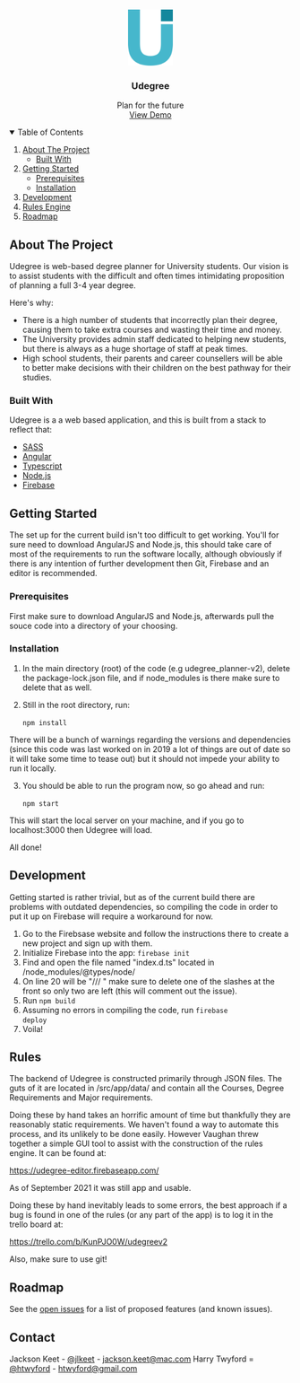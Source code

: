 <!-- PROJECT LOGO -->
<br />
<p align="center">
  <a href="https://udegree-angular.web.app/">
    <img src="src/assets/img/logo.png" alt="Logo" width="80" height="100">
  </a>

  <h3 align="center">Udegree</h3>

  <p align="center">
    Plan for the future
    <br />
    <a href="https://youtu.be/pvMe8rZXOiQ">View Demo</a>
  </p>
</p>



<!-- TABLE OF CONTENTS -->
<details open="open">
  <summary>Table of Contents</summary>
  <ol>
    <li>
      <a href="#about-the-project">About The Project</a>
      <ul>
        <li><a href="#built-with">Built With</a></li>
      </ul>
    </li>
    <li>
      <a href="#getting-started">Getting Started</a>
      <ul>
        <li><a href="#prerequisites">Prerequisites</a></li>
        <li><a href="#installation">Installation</a></li>
      </ul>
    </li>
    <li><a href="#Development">Development</a></li>
    <li><a href="#Rules">Rules Engine</a></li>
    <li><a href="#roadmap">Roadmap</a></li>
  </ol>
</details>



<!-- ABOUT THE PROJECT -->
## About The Project

Udegree is web-based degree planner for University students. Our vision is to assist students with the difficult and often times intimidating proposition of planning
a full 3-4 year degree.

Here's why:
* There is a high number of students that incorrectly plan their degree, causing them to take extra courses and wasting their time and money.
* The University provides admin staff dedicated to helping new students, but there is always as a huge shortage of staff at peak times.
* High school students, their parents and career counsellers will be able to better make decisions with their children on the best pathway for their studies.

### Built With

Udegree is a a web based application, and this is built from a stack to reflect that:

* [SASS](https://sass-lang.com/)
* [Angular](https://angular.io/)
* [Typescript](https://www.typescriptlang.org/)
* [Node.js](https://nodejs.org/en/)
* [Firebase](https://firebase.google.com/)



<!-- GETTING STARTED -->
## Getting Started

The set up for the current build isn't too difficult to get working. You'll for sure need to download AngularJS and Node.js, this should take care of most of the requirements
to run the software locally, although obviously if there is any intention of further development then Git, Firebase and an editor is recommended.

### Prerequisites

First make sure to download AngularJS and Node.js, afterwards pull the souce code into a directory of your choosing.

### Installation

1. In the main directory (root) of the code (e.g udegree_planner-v2), delete the package-lock.json file, and if node_modules is there make sure to delete that as well.
2. Still in the root directory, run:

    <code>npm install</code>
    
There will be a bunch of warnings regarding the versions and dependencies (since this code was last worked on in 2019 a lot of things are out of date so it will take some time to tease out)
but it should not impede your ability to run it locally.
    
3. You should be able to run the program now, so go ahead and run:

   <code>npm start</code>

This will start the local server on your machine, and if you go to localhost:3000 then Udegree will load.

All done!


<!-- Development -->
## Development

Getting started is rather trivial, but as of the current build there are problems with outdated dependencies, so compiling the code in order to put it up on Firebase will require a workaround for now.

1. Go to the Firebsase website and follow the instructions there to create a new project and sign up with them.
2. Initialize Firebase into the app:
    <code>firebase init</code>
3. Find and open the file named "index.d.ts" located in /node_modules/@types/node/
4. On line 20 will be "/// <reference lib="es2015" />" make sure to delete one of the slashes at the front so only two are left (this will comment out the issue).
5. Run <code>npm build</code>
6. Assuming no errors in compiling the code, run <code>firebase deploy</code>
7. Voila!


<!-- RULES -->
## Rules

The backend of Udegree is constructed primarily through JSON files. The guts of it are located in /src/app/data/ and contain all the Courses, Degree Requirements and Major requirements.

Doing these by hand takes an horrific amount of time but thankfully they are reasonably static requirements. We haven't found a way to automate this process, and its unlikely to be done easily. However Vaughan threw together a simple GUI tool to assist with the construction of the rules engine. It can be found at:

https://udegree-editor.firebaseapp.com/

As of September 2021 it was still app and usable.

Doing these by hand inevitably leads to some errors, the best approach if a bug is found in one of the rules (or any part of the app) is to log it in the trello board at:

https://trello.com/b/KunPJO0W/udegreev2

Also, make sure to use git!


<!-- ROADMAP -->
## Roadmap

See the [open issues](https://trello.com/b/KunPJO0W/udegreev2) for a list of proposed features (and known issues).


<!-- CONTACT -->
## Contact

Jackson Keet - [@jlkeet](https://twitter.com/jlkeet) - jackson.keet@mac.com
Harry Twyford = [@htwyford](https://twitter.com/htwyford) - htwyford@gmail.com


<!-- MARKDOWN LINKS & IMAGES -->
<!-- https://www.markdownguide.org/basic-syntax/#reference-style-links -->
[contributors-shield]: https://img.shields.io/github/contributors/othneildrew/Best-README-Template.svg?style=for-the-badge
[contributors-url]: https://github.com/othneildrew/Best-README-Template/graphs/contributors
[forks-shield]: https://img.shields.io/github/forks/othneildrew/Best-README-Template.svg?style=for-the-badge
[forks-url]: https://github.com/othneildrew/Best-README-Template/network/members
[stars-shield]: https://img.shields.io/github/stars/othneildrew/Best-README-Template.svg?style=for-the-badge
[stars-url]: https://github.com/othneildrew/Best-README-Template/stargazers
[issues-shield]: https://img.shields.io/github/issues/othneildrew/Best-README-Template.svg?style=for-the-badge
[issues-url]: https://github.com/othneildrew/Best-README-Template/issues
[license-shield]: https://img.shields.io/github/license/othneildrew/Best-README-Template.svg?style=for-the-badge
[license-url]: https://github.com/othneildrew/Best-README-Template/blob/master/LICENSE.txt
[linkedin-shield]: https://img.shields.io/badge/-LinkedIn-black.svg?style=for-the-badge&logo=linkedin&colorB=555
[linkedin-url]: https://linkedin.com/in/othneildrew
[product-screenshot]: src/assets/img/screenshot.png
